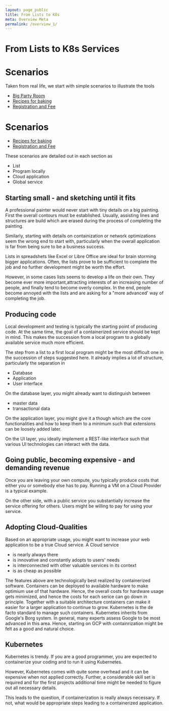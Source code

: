 ```yaml
---
layout: page_public
title: From Lists to K8s
meta: Overview Meta
permalink: /overview_1/
---
```


# From Lists to K8s Services


# Scenarios

Taken from real life, we start with simple scenarios to illustrate the tools

- [Big Party Room](../scenario_a1)
- [Recipes for baking](../scenario_b)
- [Registration and Fee](../scenario_r)

# Scenarios

- [Recipes for baking](../scenario_b)
- [Registration and Fee](../scenario_r)



These scenarios are detailed out in each section as
- List
- Program locally
- Cloud application
- Global service


## Starting small - and sketching until it fits

A professional painter would never start with tiny details on a big painting.
First the overall contours must be established. Usually, assisting lines and structures are build which are erased during the process of completing the painting. 

Similarly, starting with details on containization or network optimizations seem the wrong end to start with, particularly when the overall application is far from being sure to be a business success. 

Lists in spreadshets like Excel or Libre Office are ideal for brain storming bigger applications.
Often, the lists prove to be sufficient to complete the job and no further development might be worth the effort. 

However, in some cases lists seems to develop a life on their own. They become ever more important,attracting interests of an increasing number of people, and finally tend to become overly complex.
In the end, people become annoyed with the lists and are asking for a "more advanced' way of completing the job.


## Producing code

Local development and testing is typically the starting point of producing code. 
At the same time, the goal of a containerized service should be kept in mind. This makes the succession from a local program to a globally available service much more efficient.

The step from a list to a first local program might be the most difficult one in the succession of steps suggested here. It already implies a lot of structure, particularly the separation in
- Database
- Application
- User interface

On the database layer, you might already want to distinguish between 
- master data
- transactional data

On the application layer, you might give it a though which are the core functionalities and how to keep them to a minimum such that extensions can be loosely added later. 

On the UI layer, you ideally implement a REST-like interface such that various UI technologies can interact with the data. 

## Going public, becoming expensive - and demanding revenue

Once you are leaving your own compute, you typically produce costs that either you or somebody else has to pay. Running a VM on a Cloud Provider is a typical example. 

On the other side, with a public service you substantially increase the service offering for others. Users might be willing to pay for using your service. 


## Adopting Cloud-Qualities

Based on an appropriate usage, you might want to increase your web application to be a true Cloud service. 
A Cloud service
- is nearly always there
- is innovative and constantly adopts to users' needs
- is interconnected with other valuable services in its context
- is as cheap as possible

The features above are technologically best realized by containerized software. Containers can be deployed to available hardware to make optimium use of that hardware. Hence, the overall costs for hardware usage gets minimized, and hence the costs for each serice can go down in principle. 
Together with a suitable architecture containers can make it easier for a larger application to continue to grow.
Kubernetes is the de facto standard to manage such containers. Kubernetes inherits from Google's Borg system. In general, many experts assess Google to be most advanced in this area. Hence, starting on GCP with containrization might be felt as a good and natural choice.

## Kubernetes

Kubernetes is trendy. 
If you are a good programmer, you are expected to containerize your coding and to run it using Kubernetes.

However, Kubernetes comes with quite some overhead and it can be expensive when not applied correctly. Further, a considerable skill set is required and for the first projects additional time might be needed to figure out all necessary details.

This leads to the question, if containerization is really always necessary. If not, what would be appropriate steps leading to a containerized application.